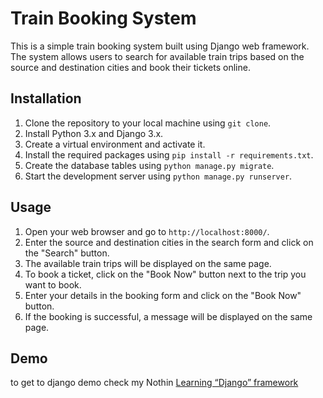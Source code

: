 

# Train Booking System

This is a simple train booking system built using Django web framework. The system allows users to search for available train trips based on the source and destination cities and book their tickets online.

## Installation

1. Clone the repository to your local machine using `git clone`.
2. Install Python 3.x and Django 3.x.
3. Create a virtual environment and activate it.
4. Install the required packages using `pip install -r requirements.txt`.
5. Create the database tables using `python manage.py migrate`.
6. Start the development server using `python manage.py runserver`.

## Usage

1. Open your web browser and go to `http://localhost:8000/`.
2. Enter the source and destination cities in the search form and click on the "Search" button.
3. The available train trips will be displayed on the same page.
4. To book a ticket, click on the "Book Now" button next to the trip you want to book.
5. Enter your details in the booking form and click on the "Book Now" button.
6. If the booking is successful, a message will be displayed on the same page.

## Demo 

to get to django demo check my Nothin  [Learning “Django” framework ](https://strong-salt-81d.notion.site/Learning-Django-framework-8f984238763747a5a5b713baf6517c8a)


